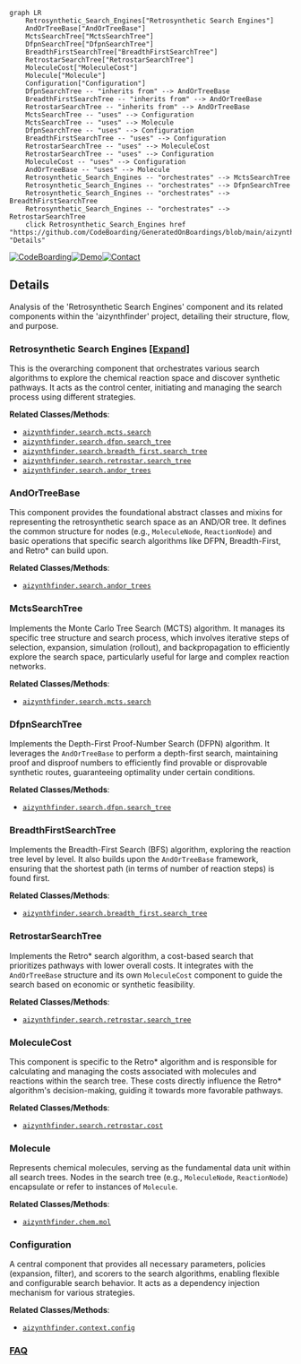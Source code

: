 ```mermaid
graph LR
    Retrosynthetic_Search_Engines["Retrosynthetic Search Engines"]
    AndOrTreeBase["AndOrTreeBase"]
    MctsSearchTree["MctsSearchTree"]
    DfpnSearchTree["DfpnSearchTree"]
    BreadthFirstSearchTree["BreadthFirstSearchTree"]
    RetrostarSearchTree["RetrostarSearchTree"]
    MoleculeCost["MoleculeCost"]
    Molecule["Molecule"]
    Configuration["Configuration"]
    DfpnSearchTree -- "inherits from" --> AndOrTreeBase
    BreadthFirstSearchTree -- "inherits from" --> AndOrTreeBase
    RetrostarSearchTree -- "inherits from" --> AndOrTreeBase
    MctsSearchTree -- "uses" --> Configuration
    MctsSearchTree -- "uses" --> Molecule
    DfpnSearchTree -- "uses" --> Configuration
    BreadthFirstSearchTree -- "uses" --> Configuration
    RetrostarSearchTree -- "uses" --> MoleculeCost
    RetrostarSearchTree -- "uses" --> Configuration
    MoleculeCost -- "uses" --> Configuration
    AndOrTreeBase -- "uses" --> Molecule
    Retrosynthetic_Search_Engines -- "orchestrates" --> MctsSearchTree
    Retrosynthetic_Search_Engines -- "orchestrates" --> DfpnSearchTree
    Retrosynthetic_Search_Engines -- "orchestrates" --> BreadthFirstSearchTree
    Retrosynthetic_Search_Engines -- "orchestrates" --> RetrostarSearchTree
    click Retrosynthetic_Search_Engines href "https://github.com/CodeBoarding/GeneratedOnBoardings/blob/main/aizynthfinder/Retrosynthetic_Search_Engines.md" "Details"
```

[![CodeBoarding](https://img.shields.io/badge/Generated%20by-CodeBoarding-9cf?style=flat-square)](https://github.com/CodeBoarding/GeneratedOnBoardings)[![Demo](https://img.shields.io/badge/Try%20our-Demo-blue?style=flat-square)](https://www.codeboarding.org/demo)[![Contact](https://img.shields.io/badge/Contact%20us%20-%20contact@codeboarding.org-lightgrey?style=flat-square)](mailto:contact@codeboarding.org)

## Details

Analysis of the 'Retrosynthetic Search Engines' component and its related components within the 'aizynthfinder' project, detailing their structure, flow, and purpose.

### Retrosynthetic Search Engines [[Expand]](./Retrosynthetic_Search_Engines.md)
This is the overarching component that orchestrates various search algorithms to explore the chemical reaction space and discover synthetic pathways. It acts as the control center, initiating and managing the search process using different strategies.


**Related Classes/Methods**:

- <a href="https://github.com/MolecularAI/aizynthfinder/blob/master/aizynthfinder/search/mcts/search.py" target="_blank" rel="noopener noreferrer">`aizynthfinder.search.mcts.search`</a>
- <a href="https://github.com/MolecularAI/aizynthfinder/blob/master/aizynthfinder/search/dfpn/search_tree.py" target="_blank" rel="noopener noreferrer">`aizynthfinder.search.dfpn.search_tree`</a>
- <a href="https://github.com/MolecularAI/aizynthfinder/blob/master/aizynthfinder/search/breadth_first/search_tree.py" target="_blank" rel="noopener noreferrer">`aizynthfinder.search.breadth_first.search_tree`</a>
- <a href="https://github.com/MolecularAI/aizynthfinder/blob/master/aizynthfinder/search/retrostar/search_tree.py" target="_blank" rel="noopener noreferrer">`aizynthfinder.search.retrostar.search_tree`</a>
- <a href="https://github.com/MolecularAI/aizynthfinder/blob/master/aizynthfinder/search/andor_trees.py" target="_blank" rel="noopener noreferrer">`aizynthfinder.search.andor_trees`</a>


### AndOrTreeBase
This component provides the foundational abstract classes and mixins for representing the retrosynthetic search space as an AND/OR tree. It defines the common structure for nodes (e.g., `MoleculeNode`, `ReactionNode`) and basic operations that specific search algorithms like DFPN, Breadth-First, and Retro* can build upon.


**Related Classes/Methods**:

- <a href="https://github.com/MolecularAI/aizynthfinder/blob/master/aizynthfinder/search/andor_trees.py" target="_blank" rel="noopener noreferrer">`aizynthfinder.search.andor_trees`</a>


### MctsSearchTree
Implements the Monte Carlo Tree Search (MCTS) algorithm. It manages its specific tree structure and search process, which involves iterative steps of selection, expansion, simulation (rollout), and backpropagation to efficiently explore the search space, particularly useful for large and complex reaction networks.


**Related Classes/Methods**:

- <a href="https://github.com/MolecularAI/aizynthfinder/blob/master/aizynthfinder/search/mcts/search.py" target="_blank" rel="noopener noreferrer">`aizynthfinder.search.mcts.search`</a>


### DfpnSearchTree
Implements the Depth-First Proof-Number Search (DFPN) algorithm. It leverages the `AndOrTreeBase` to perform a depth-first search, maintaining proof and disproof numbers to efficiently find provable or disprovable synthetic routes, guaranteeing optimality under certain conditions.


**Related Classes/Methods**:

- <a href="https://github.com/MolecularAI/aizynthfinder/blob/master/aizynthfinder/search/dfpn/search_tree.py" target="_blank" rel="noopener noreferrer">`aizynthfinder.search.dfpn.search_tree`</a>


### BreadthFirstSearchTree
Implements the Breadth-First Search (BFS) algorithm, exploring the reaction tree level by level. It also builds upon the `AndOrTreeBase` framework, ensuring that the shortest path (in terms of number of reaction steps) is found first.


**Related Classes/Methods**:

- <a href="https://github.com/MolecularAI/aizynthfinder/blob/master/aizynthfinder/search/breadth_first/search_tree.py" target="_blank" rel="noopener noreferrer">`aizynthfinder.search.breadth_first.search_tree`</a>


### RetrostarSearchTree
Implements the Retro* search algorithm, a cost-based search that prioritizes pathways with lower overall costs. It integrates with the `AndOrTreeBase` structure and its own `MoleculeCost` component to guide the search based on economic or synthetic feasibility.


**Related Classes/Methods**:

- <a href="https://github.com/MolecularAI/aizynthfinder/blob/master/aizynthfinder/search/retrostar/search_tree.py" target="_blank" rel="noopener noreferrer">`aizynthfinder.search.retrostar.search_tree`</a>


### MoleculeCost
This component is specific to the Retro* algorithm and is responsible for calculating and managing the costs associated with molecules and reactions within the search tree. These costs directly influence the Retro* algorithm's decision-making, guiding it towards more favorable pathways.


**Related Classes/Methods**:

- <a href="https://github.com/MolecularAI/aizynthfinder/blob/master/aizynthfinder/search/retrostar/cost.py" target="_blank" rel="noopener noreferrer">`aizynthfinder.search.retrostar.cost`</a>


### Molecule
Represents chemical molecules, serving as the fundamental data unit within all search trees. Nodes in the search tree (e.g., `MoleculeNode`, `ReactionNode`) encapsulate or refer to instances of `Molecule`.


**Related Classes/Methods**:

- <a href="https://github.com/MolecularAI/aizynthfinder/blob/master/aizynthfinder/chem/mol.py" target="_blank" rel="noopener noreferrer">`aizynthfinder.chem.mol`</a>


### Configuration
A central component that provides all necessary parameters, policies (expansion, filter), and scorers to the search algorithms, enabling flexible and configurable search behavior. It acts as a dependency injection mechanism for various strategies.


**Related Classes/Methods**:

- <a href="https://github.com/MolecularAI/aizynthfinder/blob/master/aizynthfinder/context/config.py" target="_blank" rel="noopener noreferrer">`aizynthfinder.context.config`</a>




### [FAQ](https://github.com/CodeBoarding/GeneratedOnBoardings/tree/main?tab=readme-ov-file#faq)